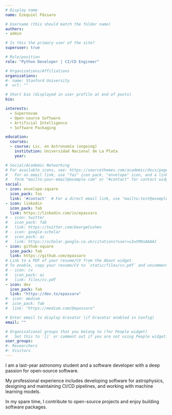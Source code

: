 ```yaml
---
# Display name
name: Ezequiel Pássaro

# Username (this should match the folder name)
authors:
- admin

# Is this the primary user of the site?
superuser: true

# Role/position
role: "Python Developer | CI/CD Engineer"

# Organizations/Affiliations
organizations:
#- name: Stanford University
#  url: ""

# Short bio (displayed in user profile at end of posts)
bio:

interests:
  - Supernovae
  - Open-source Software
  - Artificial Intelligence
  - Software Packaging

education:
  courses:
  - course: Lic. en Astronomía (ongoing)
    institution: Universidad Nacional de La Plata
    year:

# Social/Academic Networking
# For available icons, see: https://sourcethemes.com/academic/docs/page-builder/#icons
#   For an email link, use "fas" icon pack, "envelope" icon, and a link in the
#   form "mailto:your-email@example.com" or "#contact" for contact widget.
social:
- icon: envelope-square
  icon_pack: fas
  link: '#contact'  # For a direct email link, use "mailto:test@example.org".
- icon: linkedin
  icon_pack: fab
  link: https://linkedin.com/in/epassaro
# - icon: twitter
#   icon_pack: fab
#   link: https://twitter.com/GeorgeCushen
# - icon: google-scholar
#   icon_pack: ai
#   link: https://scholar.google.co.uk/citations?user=sIwtMXoAAAAJ
- icon: github-square
  icon_pack: fab
  link: https://github.com/epassaro
# Link to a PDF of your resume/CV from the About widget.
# To enable, copy your resume/CV to `static/files/cv.pdf` and uncomment the lines below.
# - icon: cv
#   icon_pack: ai
#   link: files/cv.pdf
- icon: dev
  icon_pack: fab
  link: "https://dev.to/epassaro"
#- icon: medium
#  icon_pack: fab
#  link: "https://medium.com/@epassaro"

# Enter email to display Gravatar (if Gravatar enabled in Config)
email: ""

# Organizational groups that you belong to (for People widget)
#   Set this to `[]` or comment out if you are not using People widget.
user_groups:
#- Researchers
#- Visitors
---
```



I am a last-year astronomy student and a software developer with a deep passion for open-source software. 

My professional experience includes developing software for astrophysics, designing and maintaining CI/CD pipelines, and
working with machine learning models.

In my spare time, I contribute to open-source projects and enjoy building software packages.
